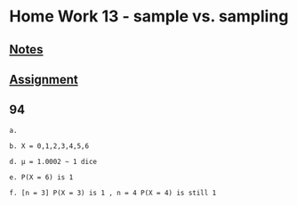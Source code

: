 # **Home Work 13 - sample vs. sampling**
## [**Notes**](/MATH18/CH3/CH3notes/teacher/CH7CLT2.md)
## [**Assignment**](../HW13/HWCLT2.pdf)

## **94**
    
    a. 

    b. X = 0,1,2,3,4,5,6

    d. μ = 1.0002 ~ 1 dice

    e. P(X = 6) is 1
    
    f. [n = 3] P(X = 3) is 1 , n = 4 P(X = 4) is still 1